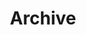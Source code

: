 ---
title: Archive
description: Here is a list of my blog post sorted by year
header_img: img/archive-bg.jpeg
short: true
---